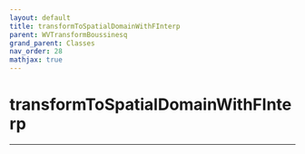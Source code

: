 ```yaml
---
layout: default
title: transformToSpatialDomainWithFInterp
parent: WVTransformBoussinesq
grand_parent: Classes
nav_order: 28
mathjax: true
---
```


#  transformToSpatialDomainWithFInterp




---

